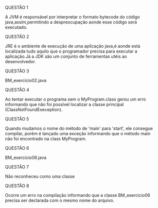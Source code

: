 QUESTÃO 1

A JVM é responsável por interpretar o formato bytecode do código java,assim,permitindo a despreocupação aonde esse código será executado.

QUESTÃO 2

JRE é o ambiente de execução de uma aplicação java,é aonde está localizada tudo aquilo que o programador precisa para executar a aplicação.Já a JDK são um conjunto de ferramentas utéis ao desenvolvedor.

QUESTÃO 3

BM_exercicio02.java

QUESTÃO 4

Ao tentar executar o programa sem o MyProgram.class gerou um erro informando que não foi possível localizar a classe principal (ClassNotFoundExeception).

QUESTÃO 5

Quando mudamos o nome do método de 'main' para 'start', ele consegue compilar, porém é lançado uma exceção informando que o método main não foi encontrado na class MyProgram.

QUESTÃO 6

BM_exercicio06.java

QUESTÃO 7

Não reconheceu como uma classe

QUESTÃO 8

Ocorre um erro na compilação informando que a classe BM_exercicio06 precisa ser declarada com o mesmo nome do arquivo.
